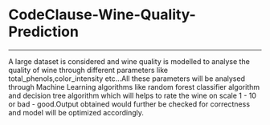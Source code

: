 # CodeClause-Wine-Quality-Prediction

----------------------------

 A large dataset is considered and wine quality is modelled to analyse the quality of wine through different parameters like total_phenols,color_intensity etc...All these parameters will be analysed through Machine Learning algorithms like random forest classifier algorithm and decision tree algorithm which will helps to rate the wine on scale 1 - 10 or bad - good.Output obtained would further be checked for correctness and model will be optimized accordingly.
